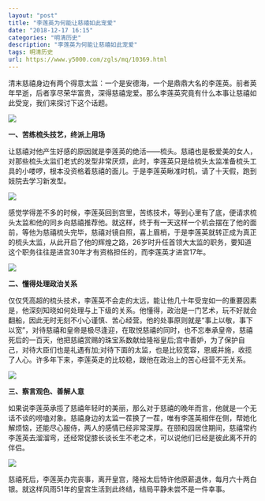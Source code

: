 ```yaml
---
layout: "post"
title: "李莲英为何能让慈禧如此宠爱"
date: "2018-12-17 16:15"
categories: "明清历史"
description: "李莲英为何能让慈禧如此宠爱"
tags: 明清历史
url: https://www.y5000.com/zgls/mq/10369.html
---
```






清末慈禧身边有两个得意太监：一个是安德海，一个是鼎鼎大名的李莲英。前者英年早逝，后者享尽荣华富贵，深得慈禧宠爱。那么李莲英究竟有什么本事让慈禧如此受宠，我们来探讨下这个话题。

![](https://img.y5000.com/uploads/allimg/170112/8-1F112145421O4.jpg)

**一、苦练梳头技艺，终派上用场**

让慈禧对他产生好感的原因就是李莲英的绝活——梳头。慈禧也是极爱美的女人，对那些梳头太监们老式的发型非常厌烦，此时，李莲英只是给梳头太监准备梳头工具的小喽啰，根本没资格着慈禧的面儿。于是李莲英瞅准时机，请了十天假，跑到妓院去学习新发型。

![](https://img.y5000.com/uploads/allimg/170112/8-1F112145431625.jpg)

感觉学得差不多的时候，李莲英回到宫里，苦练技术，等到心里有了底，便请求梳头太监和他的同乡向慈禧推荐他。就这样，终于有一天这样一个机会摆在了他的面前，等他为慈禧梳头完毕，慈禧对镜自照，喜上眉梢，于是李莲英就转正成为真正的梳头太监，从此开启了他的辉煌之路，26岁时升任首领大太监的职务，要知道这个职务往往是进宫30年才有资格担任的，而李莲英才进宫17年。

![](https://img.y5000.com/uploads/allimg/170112/8-1F1121454434H.jpg)

**二、懂得处理政治关系**

仅仅凭高超的梳头技术，李莲英不会走的太远，能让他几十年受宠如一的重要因素是，他深刻知晓如何处理与上下级的关系。他懂得，政治是一门艺术，玩不好就会翻船，因此无时无刻不小心谨慎、苦心经营。他的处事原则就是“事上以敬，事下以宽”，对待慈禧和皇帝是极尽逢迎，在取悦慈禧的同时，也不忘奉承皇帝，慈禧死后的一百天，他把慈禧赏赐的珠宝系数献给隆裕皇后;宫中善妒，为了保护自己，对待大臣们也是礼遇有加;对待下面的太监，也是比较宽容，恩威并施，收揽了人心。许多年下来，李莲英走的比较稳，跟他在政治上的苦心经营不无关系。

![](https://img.y5000.com/uploads/allimg/170112/8-1F112145452258.jpg)

**三、察言观色、善解人意**

如果说李莲英承揽了慈禧年轻时的美丽，那么对于慈禧的晚年而言，他就是一个无话不谈的唠嗑对象。慈禧身边的太监一茬换了一茬，唯有李莲英相伴在侧，帮她化解烦恼，还能尽心服侍，两人的感情已经非常深厚。在颐和园居住期间，慈禧常约李莲英去溜溜弯，还经常促膝长谈长生不老之术，可以说他们已经是彼此离不开的伴侣。

![](https://img.y5000.com/uploads/allimg/170112/8-1F112145504510.jpg)

慈禧死后，李莲英办完丧事，离开皇宫，隆裕太后特许他原薪退休，每月六十两白银。就这样风雨51年的皇宫生活到此终结，结局平静未尝不是一件幸事。

